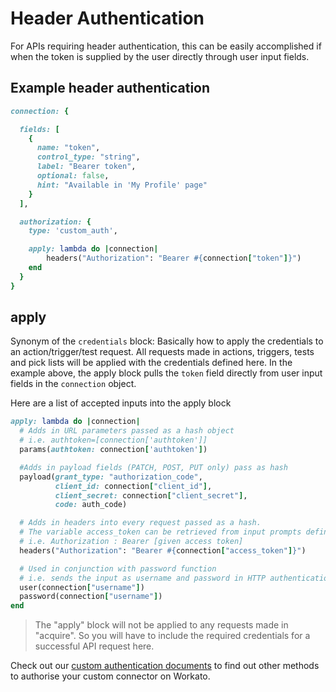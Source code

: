 # Header Authentication

For APIs requiring header authentication, this can be easily accomplished if when the token is supplied by the user directly through user input fields.

## Example header authentication

```ruby
connection: {

  fields: [
    {
      name: "token",
      control_type: "string",
      label: "Bearer token",
      optional: false,
      hint: "Available in 'My Profile' page"
    }
  ],

  authorization: {
    type: 'custom_auth',

    apply: lambda do |connection|
        headers("Authorization": "Bearer #{connection["token"]}")
    end
  }
}
```

## apply

Synonym of the `credentials` block: Basically how to apply the credentials to an action/trigger/test request. All requests made in actions, triggers, tests and pick lists will be applied with the credentials defined here. In the example above, the apply block pulls the `token` field directly from user input fields in the `connection` object.

Here are a list of accepted inputs into the apply block

```ruby
apply: lambda do |connection|
  # Adds in URL parameters passed as a hash object
  # i.e. authtoken=[connection['authtoken']]
  params(authtoken: connection['authtoken'])

  #Adds in payload fields (PATCH, POST, PUT only) pass as hash
  payload(grant_type: "authorization_code",
          client_id: connection["client_id"],
          client_secret: connection["client_secret"],
          code: auth_code)

  # Adds in headers into every request passed as a hash.
  # The variable access_token can be retrieved from input prompts defined in the 'fields' schema earlier or a return from the acquire block
  # i.e. Authorization : Bearer [given access token]
  headers("Authorization": "Bearer #{connection["access_token"]}")  

  # Used in conjunction with password function
  # i.e. sends the input as username and password in HTTP authentication
  user(connection["username"])   
  password(connection["username"])
end
```

> The "apply" block will not be applied to any requests made in "acquire". So you will have to include the required credentials for a successful API request here.

Check out our [custom authentication documents](developing-connectors/sdk/authentication/custom-authentication.md) to find out other methods to authorise your custom connector on Workato.
